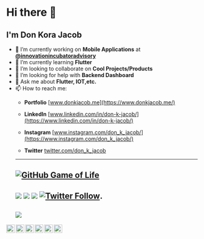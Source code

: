 # Hi there 👋
## I'm Don Kora Jacob
<!--
**don-k-jacob/don-k-jacob** is a ✨ _special_ ✨ repository because its `README.md` (this file) appears on your GitHub profile.
Here are some ideas to get you started:
-->
- 🔭 I’m currently working on **Mobile Applications** at [**@innovationincubatoradvisory**](https://github.com/innovationincubatoradvisory)
- 🌱 I’m currently learning **Flutter**
- 👯 I’m looking to collaborate on **Cool Projects/Products**
- 🤔 I’m looking for help with **Backend Dashboard** 
- 💬 Ask me about **Flutter, IOT,etc.**
- 📫 How to reach me: 
  - **Portfolio**    [www.donkjacob.me](https://www.donkjacob.me/)
  - **LinkedIn**    [www.linkedin.com/in/don-k-jacob/](https://www.linkedin.com/in/don-k-jacob/)
  - **Instagram**   [www.instagram.com/don_k_jacob/](https://www.instagram.com/don_k_jacob/)
  
  - **Twitter**     [twitter.com/don_k_jacob](https://twitter.com/don_k_jacob)
  ---
  [![GitHub Game of Life](https://github4life.herokuapp.com/don-k-jacob.gif?z=6)](https://github.com/don-k-jacob)
  ---
  [![](https://img.shields.io/badge/Personal-Blog-Blue?style=for-the-badge&logo=HTML)](https://www.donkjacob.me/)
  [![](https://img.shields.io/badge/.-LinkedIn-Blue?style=for-the-badge&logo=linkedin)](https://www.linkedin.com/in/don-k-jacob/)
  [![](https://img.shields.io/badge/@don_k_jacob-Instagram-Blue?style=for-the-badge&logo=instagram)](https://www.instagram.com/don_k_jacob/)
  [![Twitter Follow](https://img.shields.io/twitter/follow/don_k_jacob?color=blue&logo=twitter&style=for-the-badge)](https://twitter.com/don_k_jacob). 
  ---
  [![](https://github-readme-stats.vercel.app/api?username=don-k-jacob&&show_icons=true&title_color=ffffff&icon_color=bb2acf&text_color=daf7dc&bg_color=151515)](https://www.donkjacob.me/)
  ---
<a href="https://www.linkedin.com/in/don-k-jacob/">
  <img align="left" alt="Don's Linkdein" width="22px" src="https://cdn.jsdelivr.net/npm/simple-icons@v3/icons/linkedin.svg" />
</a>
<a href="https://github.com/don-k-jacob">
  <img align="left" alt="Don's Github" width="22px" src="https://cdn.jsdelivr.net/npm/simple-icons@v3/icons/github.svg" />
</a>
<a href="https://t.me/don_k_jacob">
  <img align="left" alt="Don's Telegram" width="22px" src="https://cdn.jsdelivr.net/npm/simple-icons@v3/icons/telegram.svg" />
</a>
<a href="https://www.instagram.com/don_k_jacob/">
  <img align="left" alt="Don's Instagram" width="22px" src="https://cdn.jsdelivr.net/npm/simple-icons@v3/icons/instagram.svg" />
</a>
<a href="https://www.facebook.com/don.k.1004">
  <img align="left" alt="Fuad's Facebook" width="22px" src="https://cdn.jsdelivr.net/npm/simple-icons@v3/icons/facebook.svg" />
</a>

<a href="https://twitter.com/don_k_jacob">
  <img align="left" alt="Don's Twitter" width="22px" src="https://cdn.jsdelivr.net/npm/simple-icons@v3/icons/twitter.svg" />
</a>
<!--- 😄 Pronouns: ...
- ⚡ Fun fact: ... -->

